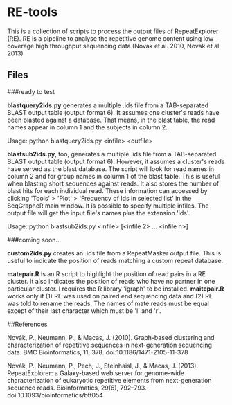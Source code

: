 # RE-tools


This is a collection of scripts to process the output files of RepeatExplorer (RE). RE is a pipeline to analyse the repetitive genome content using low coverage high throughput sequencing data (Novák et al. 2010, Novak et al. 2013)

## Files

###ready to test

**blastquery2ids.py** generates a multiple .ids file from a TAB-separated BLAST output table (output format 6). It assumes one cluster's reads have been blasted against a database. That means, in the blast table, the read names appear in column 1 and the subjects in column 2.

Usage: python blastquery2ids.py \<infile\> \<outfile\>

**blastsub2ids.py**, too,  generates a multiple .ids file from a TAB-separated BLAST output table (output format 6). However, it assumes a cluster's reads have served as the blast database. The script will look for read names in column 2 and for group names in column 1 of the blast table. This is useful when blasting short sequences against reads. It also stores the number of blast hits for each individual read. These information can accessed by clicking 'Tools' > 'Plot' > 'Frequency of Ids in selected list' in the SeqGrapheR main window. It is possible to specify multiple infiles. The output file will get the input file's names plus the extension 'ids'.

Usage: python blastsub2ids.py \<infile\> [\<infile 2\> ... \<infile n\>]


###coming soon...

**custom2ids.py** creates an .ids file from a RepeatMasker output file. This is useful to indicate the position of reads matching a custom repeat database.

**matepair.R** is an R script to highlight the position of read pairs in a RE cluster. It also indicates the position of reads who have no partner in one particular cluster. I requires the R library 'igraph' to be installed. **maitepair.R** works only if (1) RE was used on paired end sequencing data and (2) RE was told to rename the reads. The names of mate reads must be equal except of their last character which must be 'l' and 'r'.



##References

Novák, P., Neumann, P., & Macas, J. (2010). Graph-based clustering and characterization of repetitive sequences in next-generation sequencing data. BMC Bioinformatics, 11, 378. doi:10.1186/1471-2105-11-378

Novák, P., Neumann, P., Pech, J., Steinhaisl, J., & Macas, J. (2013). RepeatExplorer: a Galaxy-based web server for genome-wide characterization of eukaryotic repetitive elements from next-generation sequence reads. Bioinformatics, 29(6), 792–793. doi:10.1093/bioinformatics/btt054